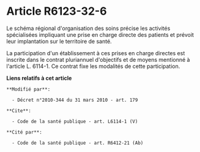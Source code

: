 # Article R6123-32-6

Le schéma régional d'organisation des soins précise les activités spécialisées impliquant une prise en charge directe des
patients et prévoit leur implantation sur le territoire de santé. 

La participation d'un établissement à ces prises en charge directes est inscrite dans le contrat pluriannuel d'objectifs et
de moyens mentionné à l'article L. 6114-1. Ce contrat fixe les modalités de cette participation.

**Liens relatifs à cet article**

	**Modifié par**:

	  - Décret n°2010-344 du 31 mars 2010 - art. 179

	**Cite**:

	  - Code de la santé publique - art. L6114-1 (V)

	**Cité par**:

	  - Code de la santé publique - art. R6412-21 (Ab)
